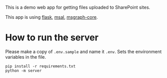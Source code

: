 This is a demo web app for getting files uploaded to SharePoint sites.

This app is using [flask](https://flask.palletsprojects.com/en/3.0.x/), [msal](https://github.com/AzureAD/microsoft-authentication-library-for-python), [msgraph-core](https://github.com/microsoftgraph/msgraph-sdk-python/blob/main/UPGRADING.md).

# How to run the server
Please make a copy of `.env.sample` and name it `.env`. Sets the environment variables in the file.

```
pip install -r requirements.txt
python -m server
```